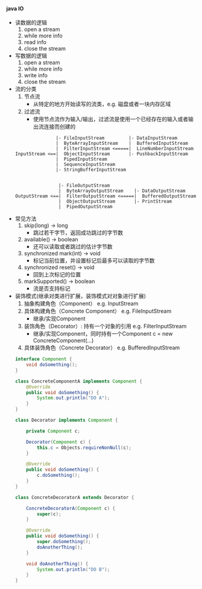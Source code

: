 #### java IO
* 读数据的逻辑
    1. open a stream
    2. while more info 
    3. read info
    4. close the stream
* 写数据的逻辑
    1. open a stream
    2. while more info 
    3. write info
    4. close the stream
* 流的分类
    1. 节点流
        * 从特定的地方开始读写的流类，e.g. 磁盘或者一块内存区域
    2. 过滤流
        * 使用节点流作为输入/输出，过滤流是使用一个已经存在的输入或者输出流连接而创建的
    ```
                   |- FileInputStream         |- DataInputStream
                   |  ByteArrayInputStream    |  BufferedInputStream
                   |  FilterInputStream <=====|  LineNumberInputStream
    InputStream <==|  ObjectInputStream       |- PushbackInputStream
                   |  PipedInputStream
                   |  SequenceInputStream
                   |- StringBufferInputStream
  
    
                    |- FileOutputStream         
                    |  ByteArrayOutputStream    |- DataOutputStream     
    OutputStream <==|  FilterOutputStream <=====|  BufferedOutputStream 
                    |  ObjectOutputStream       |- PrintStream
                    |  PipedOutputStream
    ```
* 常见方法
    1. skip(long) -> long
        * 跳过若干字节，返回成功跳过的字节数
    2. available() -> boolean
        * 还可以读取或者跳过的估计字节数
    3. synchronized mark(int) -> void
        * 标记当前位置，并设置标记后最多可以读取的字节数
    4. synchronized reset() -> void
        * 回到上次标记的位置
    5. markSupported() -> boolean
        * 流是否支持标记
* 装饰模式(继承对类进行扩展，装饰模式对对象进行扩展)
    1. 抽象构建角色（Component） e.g. InputStream
    2. 具体构建角色（Concrete Component） e.g. FileInputStream
        * 继承/实现Component
    3. 装饰角色（Decorator）: 持有一个对象的引用 e.g. FilterInputStream
        * 继承/实现Component，同时持有一个Component c = new ConcreteComponent(...)
    4. 具体装饰角色（Concrete Decorator） e.g. BufferedInputStream
    ```java
    interface Component {
        void doSomething();
    }
    
    class ConcreteComponentA implements Component {
        @Override
        public void doSomething() {
            System.out.println("DO A");
        }
    }
    
    class Decorator implements Component {
    
        private Component c;
    
        Decorator(Component c) {
            this.c = Objects.requireNonNull(c);
        }
    
        @Override
        public void doSomething() {
            c.doSomething();
        }
    }
    
    class ConcreteDecoratorA extends Decorator {
    
        ConcreteDecoratorA(Component c) {
            super(c);
        }
    
        @Override
        public void doSomething() {
            super.doSomething();
            doAnotherThing();
        }
    
        void doAnotherThing() {
            System.out.println("DO B");
        }
    }
    ```
    